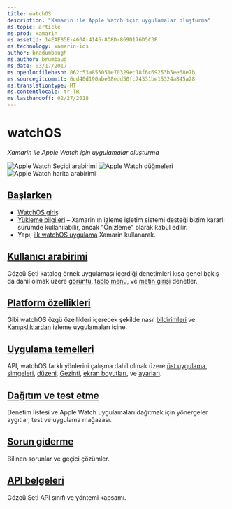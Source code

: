 ```yaml
---
title: watchOS
description: "Xamarin ile Apple Watch için uygulamalar oluşturma"
ms.topic: article
ms.prod: xamarin
ms.assetid: 14EAE85E-460A-4145-8C8D-869D176D5C3F
ms.technology: xamarin-ios
author: bradumbaugh
ms.author: brumbaug
ms.date: 03/17/2017
ms.openlocfilehash: 062c53a855051e70329ec18f6c69253b5ee68e7b
ms.sourcegitcommit: 6cd40d190abe38edd50fc74331be15324a845a28
ms.translationtype: MT
ms.contentlocale: tr-TR
ms.lasthandoff: 02/27/2018
---
```

# <a name="watchos"></a>watchOS

_Xamarin ile Apple Watch için uygulamalar oluşturma_

![Apple Watch Seçici arabirimi](images/watch1.png) ![Apple Watch düğmeleri](images/watch2.png) ![Apple Watch harita arabirimi](images/watch3.png)

<!-- watch images courtesy of http://infinitapps.com/bezel/ -->

##  <a name="getting-startedioswatchosget-startedindexmd"></a>[Başlarken](~/ios/watchos/get-started/index.md)

* [WatchOS giriş](~/ios/watchos/get-started/intro-to-watchos.md)
* [Yükleme bilgileri](~/ios/watchos/get-started/installation.md) – Xamarin'ın izleme işletim sistemi desteği bizim kararlı sürümde kullanılabilir, ancak "Önizleme" olarak kabul edilir.
* Yapı, [ilk watchOS uygulama](~/ios/watchos/get-started/hello-watch.md) Xamarin kullanarak.

##  <a name="user-interfaceioswatchosuser-interfaceindexmd"></a>[Kullanıcı arabirimi](~/ios/watchos/user-interface/index.md)

Gözcü Seti katalog örnek uygulaması içerdiği denetimleri kısa genel bakış da dahil olmak üzere [görüntü](~/ios/watchos/user-interface/image.md), [tablo](~/ios/watchos/user-interface/menu.md) [menü](~/ios/watchos/user-interface/menu.md), ve [metin girişi](~/ios/watchos/user-interface/text-input.md) denetler.

## <a name="platform-featuresplatformindexmd"></a>[Platform özellikleri](platform/index.md)

Gibi watchOS özgü özellikleri içerecek şekilde nasıl [bildirimleri](~/ios/watchos/platform/notifications.md) ve [Karışıklıklardan](~/ios/watchos/platform/complications.md) izleme uygulamaları içine.

##  <a name="app-fundamentalsioswatchosapp-fundamentalsindexmd"></a>[Uygulama temelleri](~/ios/watchos/app-fundamentals/index.md)

API, watchOS farklı yönlerini çalışma dahil olmak üzere [üst uygulama](~/ios/watchos/app-fundamentals/parent-app.md), [simgeleri](~/ios/watchos/app-fundamentals/icons.md), [düzeni](~/ios/watchos/app-fundamentals/layout.md), [Gezinti](~/ios/watchos/app-fundamentals/navigation.md), [ekran boyutları](~/ios/watchos/app-fundamentals/screen-sizes.md), ve [ayarları](~/ios/watchos/app-fundamentals/settings.md).

##  <a name="deployment-and-testingioswatchosdeploy-testindexmd"></a>[Dağıtım ve test etme](~/ios/watchos/deploy-test/index.md)

Denetim listesi ve Apple Watch uygulamaları dağıtmak için yönergeler aygıtlar, test ve uygulama mağazası.

##  <a name="troubleshootingioswatchostroubleshootingmd"></a>[Sorun giderme](~/ios/watchos/troubleshooting.md)

Bilinen sorunlar ve geçici çözümler.

##  <a name="api-documentationhttpsdeveloperxamarincomapinamespacewatchkit"></a>[API belgeleri](https://developer.xamarin.com/api/namespace/WatchKit/)

Gözcü Seti API sınıfı ve yöntemi kapsamı.
